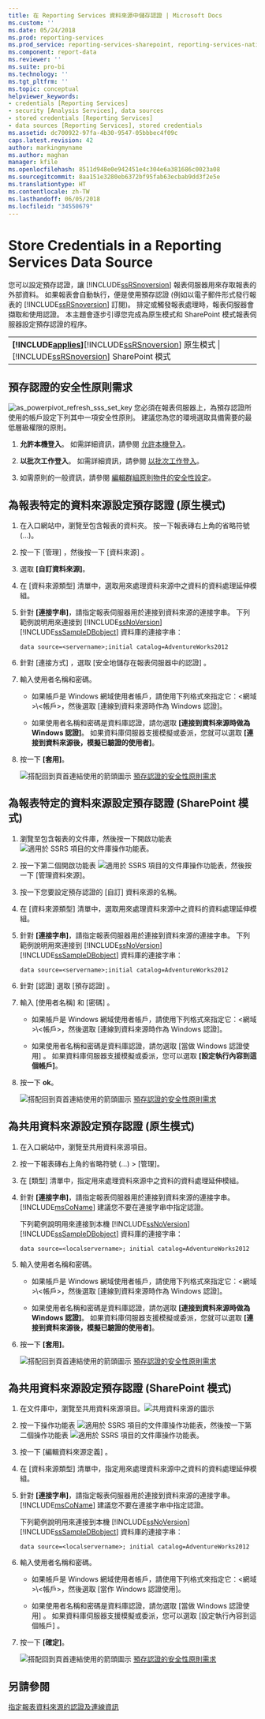 ```yaml
---
title: 在 Reporting Services 資料來源中儲存認證 | Microsoft Docs
ms.custom: ''
ms.date: 05/24/2018
ms.prod: reporting-services
ms.prod_service: reporting-services-sharepoint, reporting-services-native
ms.component: report-data
ms.reviewer: ''
ms.suite: pro-bi
ms.technology: ''
ms.tgt_pltfrm: ''
ms.topic: conceptual
helpviewer_keywords:
- credentials [Reporting Services]
- security [Analysis Services], data sources
- stored credentials [Reporting Services]
- data sources [Reporting Services], stored credentials
ms.assetid: dc700922-97fa-4b30-9547-05bbbec4f09c
caps.latest.revision: 42
author: markingmyname
ms.author: maghan
manager: kfile
ms.openlocfilehash: 8511d948e0e942451e4c304e6a381686c0023a08
ms.sourcegitcommit: 8aa151e3280eb6372bf95fab63ecbab9dd3f2e5e
ms.translationtype: HT
ms.contentlocale: zh-TW
ms.lasthandoff: 06/05/2018
ms.locfileid: "34550679"
---
```

# <a name="store-credentials-in-a-reporting-services-data-source"></a>Store Credentials in a Reporting Services Data Source
  您可以設定預存認證，讓 [!INCLUDE[ssRSnoversion](../../includes/ssrsnoversion-md.md)] 報表伺服器用來存取報表的外部資料。 如果報表會自動執行，便是使用預存認證 (例如以電子郵件形式發行報表的 [!INCLUDE[ssRSnoversion](../../includes/ssrsnoversion-md.md)] 訂閱)。 排定或觸發報表處理時，報表伺服器會擷取和使用認證。 本主題會逐步引導您完成為原生模式和 SharePoint 模式報表伺服器設定預存認證的程序。  
  
|| |
|-|-|
|**[!INCLUDE[applies](../../includes/applies-md.md)]**[!INCLUDE[ssRSnoversion](../../includes/ssrsnoversion-md.md)] 原生模式 &#124; [!INCLUDE[ssRSnoversion](../../includes/ssrsnoversion-md.md)] SharePoint 模式|  
  
##  <a name="bkmk_top"></a> 預存認證的安全性原則需求  
 ![as_powerpivot_refresh_sss_set_key](../../analysis-services/power-pivot-sharepoint/media/as-powerpivot-refresh-sss-set-key.gif "as_powerpivot_refresh_sss_set_key") 您必須在報表伺服器上，為預存認證所使用的帳戶設定下列其中一項安全性原則。 建議您為您的環境選取具備需要的最低層級權限的原則。  
  
1.  **允許本機登入**。 如需詳細資訊，請參閱 [允許本機登入](http://technet.microsoft.com/library/cc756809\(v=WS.10\).aspx)。  
  
2.  **以批次工作登入**。 如需詳細資訊，請參閱 [以批次工作登入](http://technet.microsoft.com/library/cc755659\(v=ws.10\).aspx)。  
  
3.  如需原則的一般資訊，請參閱 [編輯群組原則物件的安全性設定](http://technet.microsoft.com/library/cc736516\(v=ws.10\).aspx)。  
  
##  <a name="bkmk_stored_credentials_data_source_native"></a> 為報表特定的資料來源設定預存認證 (原生模式)  
  
1.  在入口網站中，瀏覽至包含報表的資料夾。 按一下報表磚右上角的省略符號 (...)。  
  
2.  按一下 [管理]  ，然後按一下 [資料來源] 。  
  
3.  選取 **[自訂資料來源]**。  
  
4.  在 [資料來源類型]  清單中，選取用來處理資料來源中之資料的資料處理延伸模組。  
  
5.  針對 **[連接字串]**，請指定報表伺服器用於連接到資料來源的連接字串。 下列範例說明用來連接到 [!INCLUDE[ssNoVersion](../../includes/ssnoversion-md.md)] [!INCLUDE[ssSampleDBobject](../../includes/sssampledbobject-md.md)] 資料庫的連接字串：  
  
    ```  
    data source=<servername>;initial catalog=AdventureWorks2012  
    ```  
  
6.  針對 [連接方式] ，選取 [安全地儲存在報表伺服器中的認證] 。  
  
7.  輸入使用者名稱和密碼。  
  
    -   如果帳戶是 Windows 網域使用者帳戶，請使用下列格式來指定它：\<網域>\\<帳戶\>，然後選取 [連線到資料來源時作為 Windows 認證]。  
  
    -   如果使用者名稱和密碼是資料庫認證，請勿選取 **[連接到資料來源時做為 Windows 認證]**。 如果資料庫伺服器支援模擬或委派，您就可以選取 **[連接到資料來源後，模擬已驗證的使用者]**。  
  
8.  按一下 **[套用]**。  
  
     ![搭配回到頁首連結使用的箭頭圖示](../../analysis-services/instances/media/uparrow16x16.gif "搭配回到頁首連結使用的箭頭圖示") [預存認證的安全性原則需求](#bkmk_top)  
  
##  <a name="bkmk_stored_credentials_data_source_sharepoint"></a> 為報表特定的資料來源設定預存認證 (SharePoint 模式)  
  
1.  瀏覽至包含報表的文件庫，然後按一下開啟功能表 ![適用於 SSRS 項目的文件庫操作功能表](../../reporting-services/report-data/media/ssrs-sharepoint-item-context-menu.png "適用於 SSRS 項目的文件庫操作功能表")。  
  
2.  按一下第二個開啟功能表 ![適用於 SSRS 項目的文件庫操作功能表](../../reporting-services/report-data/media/ssrs-sharepoint-item-context-menu.png "適用於 SSRS 項目的文件庫操作功能表")，然後按一下 [管理資料來源]。  
  
3.  按一下您要設定預存認證的 [自訂]  資料來源的名稱。  
  
4.  在 [資料來源類型]  清單中，選取用來處理資料來源中之資料的資料處理延伸模組。  
  
5.  針對 **[連接字串]**，請指定報表伺服器用於連接到資料來源的連接字串。 下列範例說明用來連接到 [!INCLUDE[ssNoVersion](../../includes/ssnoversion-md.md)] [!INCLUDE[ssSampleDBobject](../../includes/sssampledbobject-md.md)] 資料庫的連接字串：  
  
    ```  
    data source=<servername>;initial catalog=AdventureWorks2012  
    ```  
  
6.  針對 [認證] 選取 [預存認證] 。  
  
7.  輸入 [使用者名稱]  和 [密碼] 。  
  
    -   如果帳戶是 Windows 網域使用者帳戶，請使用下列格式來指定它：\<網域>\\<帳戶\>，然後選取 [連線到資料來源時作為 Windows 認證]。  
  
    -   如果使用者名稱和密碼是資料庫認證，請勿選取 [當做 Windows 認證使用] 。 如果資料庫伺服器支援模擬或委派，您可以選取 **[設定執行內容到這個帳戶]**。  
  
8.  按一下 **ok**。  
  
     ![搭配回到頁首連結使用的箭頭圖示](../../analysis-services/instances/media/uparrow16x16.gif "搭配回到頁首連結使用的箭頭圖示") [預存認證的安全性原則需求](#bkmk_top)  
  
##  <a name="bkmk_stored_credentials_shared_data_source_native"></a> 為共用資料來源設定預存認證 (原生模式)  
  
1.  在入口網站中，瀏覽至共用資料來源項目。 
  
2.  按一下報表磚右上角的省略符號 (...) > [管理]。 
  
3.  在 [類型] 清單中，指定用來處理資料來源中之資料的資料處理延伸模組。  
  
4.  針對 **[連接字串]**，請指定報表伺服器用於連接到資料來源的連接字串。 [!INCLUDE[msCoName](../../includes/msconame-md.md)] 建議您不要在連接字串中指定認證。  
  
     下列範例說明用來連接到本機 [!INCLUDE[ssNoVersion](../../includes/ssnoversion-md.md)] [!INCLUDE[ssSampleDBobject](../../includes/sssampledbobject-md.md)] 資料庫的連接字串：  
  
    ```  
    data source=<localservername>; initial catalog=AdventureWorks2012  
    ```  
  
5.  輸入使用者名稱和密碼。  
  
    -   如果帳戶是 Windows 網域使用者帳戶，請使用下列格式來指定它：\<網域>\\<帳戶\>，然後選取 [連線到資料來源時作為 Windows 認證]。  
  
    -   如果使用者名稱和密碼是資料庫認證，請勿選取 **[連接到資料來源時做為 Windows 認證]**。 如果資料庫伺服器支援模擬或委派，您就可以選取 **[連接到資料來源後，模擬已驗證的使用者]**。  
  
6.  按一下 **[套用]**。  
  
     ![搭配回到頁首連結使用的箭頭圖示](../../analysis-services/instances/media/uparrow16x16.gif "搭配回到頁首連結使用的箭頭圖示") [預存認證的安全性原則需求](#bkmk_top)  
  
##  <a name="bkmk_stored_credentials_shared_data_source_sharepoint"></a> 為共用資料來源設定預存認證 (SharePoint 模式)  
  
1.  在文件庫中，瀏覽至共用資料來源項目。![共用資料來源的圖示](../../reporting-services/report-data/media/hlp-16datasource.png "共用資料來源的圖示")  
  
2.  按一下操作功能表 ![適用於 SSRS 項目的文件庫操作功能表](../../reporting-services/report-data/media/ssrs-sharepoint-item-context-menu.png "適用於 SSRS 項目的文件庫操作功能表")，然後按一下第二個操作功能表 ![適用於 SSRS 項目的文件庫操作功能表](../../reporting-services/report-data/media/ssrs-sharepoint-item-context-menu.png "適用於 SSRS 項目的文件庫操作功能表")。  
  
3.  按一下 [編輯資料來源定義] 。  
  
4.  在 [資料來源類型]  清單中，指定用來處理資料來源中之資料的資料處理延伸模組。  
  
5.  針對 **[連接字串]**，請指定報表伺服器用於連接到資料來源的連接字串。 [!INCLUDE[msCoName](../../includes/msconame-md.md)] 建議您不要在連接字串中指定認證。  
  
     下列範例說明用來連接到本機 [!INCLUDE[ssNoVersion](../../includes/ssnoversion-md.md)] [!INCLUDE[ssSampleDBobject](../../includes/sssampledbobject-md.md)] 資料庫的連接字串：  
  
    ```  
    data source=<localservername>; initial catalog=AdventureWorks2012  
    ```  
  
6.  輸入使用者名稱和密碼。  
  
    -   如果帳戶是 Windows 網域使用者帳戶，請使用下列格式來指定它：\<網域>\\<帳戶\>，然後選取 [當作 Windows 認證使用]。  
  
    -   如果使用者名稱和密碼是資料庫認證，請勿選取 [當做 Windows 認證使用] 。 如果資料庫伺服器支援模擬或委派，您可以選取 [設定執行內容到這個帳戶] 。  
  
7.  按一下 **[確定]**。  
  
     ![搭配回到頁首連結使用的箭頭圖示](../../analysis-services/instances/media/uparrow16x16.gif "搭配回到頁首連結使用的箭頭圖示") [預存認證的安全性原則需求](#bkmk_top)  
  
## <a name="see-also"></a>另請參閱  
 [指定報表資料來源的認證及連線資訊](../../reporting-services/report-data/specify-credential-and-connection-information-for-report-data-sources.md)   
  
